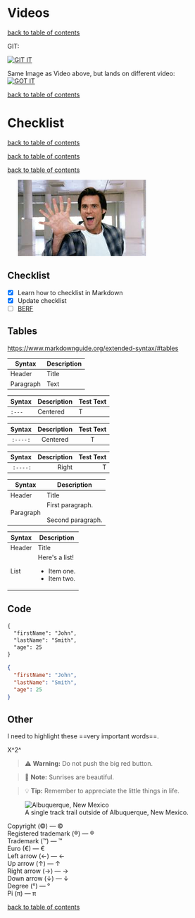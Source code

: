 # Videos

[back to table of contents](../README.md)  

GIT:  

[![GIT IT](https://img.youtube.com/vi/HkdAHXoRtos/0.jpg)](https://www.youtube.com/watch?v=HkdAHXoRtos)

Same Image as Video above, but lands on different video:  
[![GOT IT](https://img.youtube.com/vi/HkdAHXoRtos/0.jpg)](https://www.youtube.com/watch?v=66tfvFeALBQ)


[back to table of contents](../README.md)  

# Checklist

[back to table of contents](../README.md)  


[back to table of contents](../README.md)  


[back to table of contents](../README.md)  


&nbsp;&nbsp;&nbsp;&nbsp;&nbsp;&nbsp;![alt text](../media/7.jpeg)

## Checklist

- [x] Learn how to checklist in Markdown   
- [x] Update checklist
- [ ] [BERF](https://www.roadmap.sh/best-practices/backend-performance)  

## Tables 

https://www.markdownguide.org/extended-syntax/#tables

| Syntax      | Description |
| ----------- | ----------- |
| Header      | Title       |
| Paragraph   | Text        |

| Syntax | Description | Test Text |
| :---   | :---        | :--- |
| `:---` | Centered | T |

| Syntax | Description | Test Text |
| :----: | :----: | :----: |
| `:----:` | Centered | T |

| Syntax | Description | Test Text |
| ---: | ---: | ---: |
| `:----:` | Right | T |


| Syntax      | Description |
| ----------- | ----------- |
| Header      | Title |
| Paragraph   | First paragraph. <br><br> Second paragraph. |


| Syntax      | Description |
| ----------- | ----------- |
| Header      | Title |
| List        | Here's a list! <ul><li>Item one.</li><li>Item two.</li></ul> |

## Code 

```
{
  "firstName": "John",
  "lastName": "Smith",
  "age": 25
}
```

```json
{
  "firstName": "John",
  "lastName": "Smith",
  "age": 25
}
```

## Other 
I need to highlight these ==very important words==.

X^2^


[This is a comment that will be hidden.]: # 

> :warning: **Warning:** Do not push the big red button.  

> :memo: **Note:** Sunrises are beautiful.

> :bulb: **Tip:** Remember to appreciate the little things in life.


<figure>
    <img src="../media/albuquerque.avif"
         alt="Albuquerque, New Mexico">
    <figcaption>A single track trail outside of Albuquerque, New Mexico.</figcaption>
</figure>

Copyright (©) — &copy;  
Registered trademark (®) — &reg;  
Trademark (™) — &trade;  
Euro (€) — &euro;  
Left arrow (←) — &larr;  
Up arrow (↑) — &uarr;  
Right arrow (→) — &rarr;  
Down arrow (↓) — &darr;  
Degree (°) — &#176;  
Pi (π) — &#960;  

[back to table of contents](../README.md)  